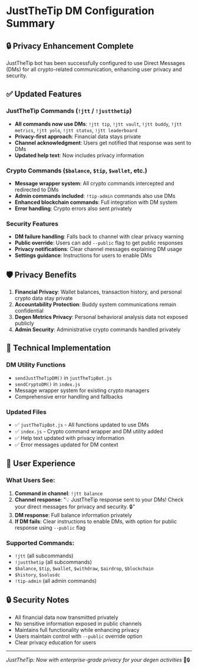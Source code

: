 # JustTheTip DM Configuration Summary

## 🔒 Privacy Enhancement Complete

JustTheTip bot has been successfully configured to use Direct Messages (DMs) for all crypto-related communication, enhancing user privacy and security.

## ✅ Updated Features

### JustTheTip Commands (`!jtt` / `!justthetip`)
- **All commands now use DMs**: `!jtt tip`, `!jtt vault`, `!jtt buddy`, `!jtt metrics`, `!jtt yolo`, `!jtt status`, `!jtt leaderboard`
- **Privacy-first approach**: Financial data stays private
- **Channel acknowledgment**: Users get notified that response was sent to DMs
- **Updated help text**: Now includes privacy information

### Crypto Commands (`$balance`, `$tip`, `$wallet`, etc.)
- **Message wrapper system**: All crypto commands intercepted and redirected to DMs
- **Admin commands included**: `!tip-admin` commands also use DMs
- **Enhanced blockchain commands**: Full integration with DM system
- **Error handling**: Crypto errors also sent privately

### Security Features
- **DM failure handling**: Falls back to channel with clear privacy warning
- **Public override**: Users can add `--public` flag to get public responses
- **Privacy notifications**: Clear channel messages explaining DM usage
- **Settings guidance**: Instructions for users to enable DMs

## 🛡️ Privacy Benefits

1. **Financial Privacy**: Wallet balances, transaction history, and personal crypto data stay private
2. **Accountability Protection**: Buddy system communications remain confidential  
3. **Degen Metrics Privacy**: Personal behavioral analysis data not exposed publicly
4. **Admin Security**: Administrative crypto commands handled privately

## 🔧 Technical Implementation

### DM Utility Functions
- `sendJustTheTipDM()` in `justTheTipBot.js`
- `sendCryptoDM()` in `index.js`
- Message wrapper system for existing crypto managers
- Comprehensive error handling and fallbacks

### Updated Files
- ✅ `justTheTipBot.js` - All functions updated to use DMs
- ✅ `index.js` - Crypto command wrapper and DM utility added
- ✅ Help text updated with privacy information
- ✅ Error messages updated for DM context

## 🎯 User Experience

### What Users See:
1. **Command in channel**: `!jtt balance`
2. **Channel response**: "💡 JustTheTip response sent to your DMs! Check your direct messages for privacy and security. 🔒"
3. **DM response**: Full balance information privately
4. **If DM fails**: Clear instructions to enable DMs, with option for public response using `--public` flag

### Supported Commands:
- `!jtt` (all subcommands)
- `!justthetip` (all subcommands)  
- `$balance`, `$tip`, `$wallet`, `$withdraw`, `$airdrop`, `$blockchain`
- `$history`, `$solusdc`
- `!tip-admin` (all admin commands)

## 🔒 Security Notes

- All financial data now transmitted privately
- No sensitive information exposed in public channels
- Maintains full functionality while enhancing privacy
- Users maintain control with `--public` override option
- Clear privacy education for users

---
*JustTheTip: Now with enterprise-grade privacy for your degen activities* 💎🔒
